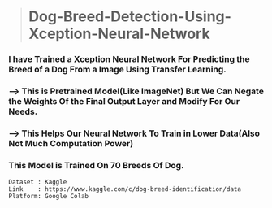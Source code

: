 > # Dog-Breed-Detection-Using-Xception-Neural-Network
### I have Trained a Xception Neural Network For Predicting the Breed of a Dog From a Image Using Transfer Learning.
### --> This is Pretrained Model(Like ImageNet) But We Can Negate the Weights Of the Final Output Layer and Modify For Our Needs.
### --> This Helps Our Neural Network To Train in Lower Data(Also Not Much Computation Power)
### This Model is Trained On 70 Breeds Of Dog.
```
Dataset : Kaggle
Link    : https://www.kaggle.com/c/dog-breed-identification/data
Platform: Google Colab
```










